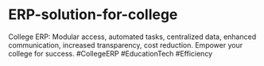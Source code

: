 # ERP-solution-for-college
College ERP: Modular access, automated tasks, centralized data, enhanced communication, increased transparency, cost reduction. Empower your college for success. #CollegeERP #EducationTech #Efficiency
